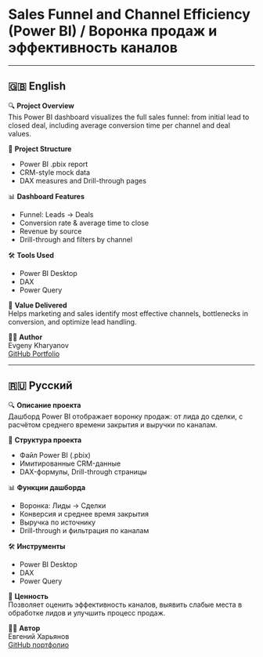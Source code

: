 # Sales Funnel and Channel Efficiency (Power BI) / Воронка продаж и эффективность каналов

---

## 🇬🇧 English

🔍 **Project Overview**  
This Power BI dashboard visualizes the full sales funnel: from initial lead to closed deal, including average conversion time per channel and deal values.

📁 **Project Structure**  
- Power BI .pbix report  
- CRM-style mock data  
- DAX measures and Drill-through pages  

📊 **Dashboard Features**  
- Funnel: Leads → Deals  
- Conversion rate & average time to close  
- Revenue by source  
- Drill-through and filters by channel

🛠️ **Tools Used**  
- Power BI Desktop  
- DAX  
- Power Query  

🎯 **Value Delivered**  
Helps marketing and sales identify most effective channels, bottlenecks in conversion, and optimize lead handling.

👨‍💼 **Author**  
Evgeny Kharyanov  
[GitHub Portfolio](https://github.com/EvgenyPowerBI)

---

## 🇷🇺 Русский

🔍 **Описание проекта**  
Дашборд Power BI отображает воронку продаж: от лида до сделки, с расчётом среднего времени закрытия и выручки по каналам.

📁 **Структура проекта**  
- Файл Power BI (.pbix)  
- Имитированные CRM-данные  
- DAX-формулы, Drill-through страницы  

📊 **Функции дашборда**  
- Воронка: Лиды → Сделки  
- Конверсия и среднее время закрытия  
- Выручка по источнику  
- Drill-through и фильтрация по каналам

🛠️ **Инструменты**  
- Power BI Desktop  
- DAX  
- Power Query  

🎯 **Ценность**  
Позволяет оценить эффективность каналов, выявить слабые места в обработке лидов и улучшить процесс продаж.

👨‍💼 **Автор**  
Евгений Харьянов  
[GitHub портфолио](https://github.com/EvgenyPowerBI)

